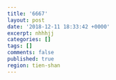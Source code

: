 ```yaml
---
title: '6667'
layout: post
date: '2018-12-11 18:33:42 +0000'
excerpt: nhhhjj
categories: []
tags: []
comments: false
published: true
region: tien-shan
---
```

